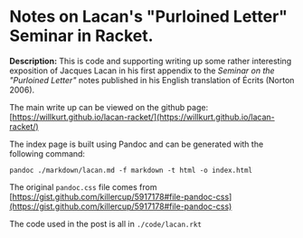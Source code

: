 # Notes on Lacan's "Purloined Letter" Seminar in Racket.

**Description:** This is code and supporting writing up some rather interesting exposition of Jacques Lacan in his first appendix to the *Seminar on the "Purloined Letter"* notes published in his English translation of Écrits (Norton 2006).

The main write up can be viewed on the github page: [https://willkurt.github.io/lacan-racket/](https://willkurt.github.io/lacan-racket/)


The index page is built using Pandoc and can be generated with the following command:

`pandoc ./markdown/lacan.md -f markdown -t html -o index.html`


The original `pandoc.css` file comes from [https://gist.github.com/killercup/5917178#file-pandoc-css](https://gist.github.com/killercup/5917178#file-pandoc-css)

The code used in the post is all in `./code/lacan.rkt`
